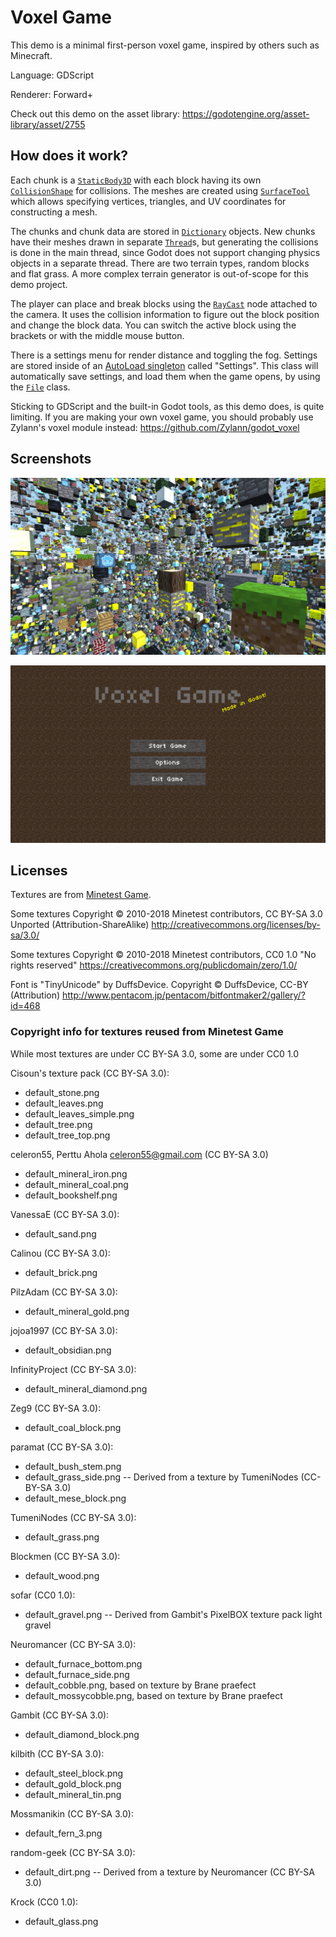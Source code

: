 # Voxel Game

This demo is a minimal first-person voxel game,
inspired by others such as Minecraft.

Language: GDScript

Renderer: Forward+

Check out this demo on the asset library: https://godotengine.org/asset-library/asset/2755

## How does it work?

Each chunk is a
[`StaticBody3D`](https://docs.godotengine.org/en/latest/classes/class_staticbody3d.html)
with each block having its own
[`CollisionShape`](https://docs.godotengine.org/en/latest/classes/class_collisionshape.html)
for collisions. The meshes are created using
[`SurfaceTool`](https://docs.godotengine.org/en/latest/classes/class_surfacetool.html)
which allows specifying vertices, triangles, and UV coordinates
for constructing a mesh.

The chunks and chunk data are stored in
[`Dictionary`](https://docs.godotengine.org/en/latest/classes/class_dictionary.html)
objects. New chunks have their meshes drawn in separate
[`Thread`](https://docs.godotengine.org/en/latest/classes/class_thread.html)s,
but generating the collisions is done in the main thread, since Godot does
not support changing physics objects in a separate thread. There
are two terrain types, random blocks and flat grass. A more
complex terrain generator is out-of-scope for this demo project.

The player can place and break blocks using the
[`RayCast`](https://docs.godotengine.org/en/latest/classes/class_raycast.html)
node attached to the camera. It uses the collision information to
figure out the block position and change the block data. You can
switch the active block using the brackets or with the middle mouse button.

There is a settings menu for render distance and toggling the fog.
Settings are stored inside of an
[AutoLoad singleton](https://docs.godotengine.org/en/latest/getting_started/step_by_step/singletons_autoload.html)
called "Settings". This class will automatically save
settings, and load them when the game opens, by using the
[`File`](https://docs.godotengine.org/en/latest/classes/class_file.html) class.

Sticking to GDScript and the built-in Godot tools, as this demo does, is
quite limiting. If you are making your own voxel game, you should probably
use Zylann's voxel module instead: https://github.com/Zylann/godot_voxel

## Screenshots

![Screenshot](screenshots/blocks.png)

![Screenshot](screenshots/title.png)

## Licenses

Textures are from [Minetest Game](https://github.com/minetest/minetest_game).

Some textures Copyright &copy; 2010-2018 Minetest contributors,
 CC BY-SA 3.0 Unported (Attribution-ShareAlike)
http://creativecommons.org/licenses/by-sa/3.0/

Some textures Copyright &copy; 2010-2018 Minetest contributors,
 CC0 1.0 "No rights reserved"
https://creativecommons.org/publicdomain/zero/1.0/

Font is "TinyUnicode" by DuffsDevice. Copyright &copy; DuffsDevice, CC-BY (Attribution) http://www.pentacom.jp/pentacom/bitfontmaker2/gallery/?id=468

### Copyright info for textures reused from Minetest Game
While most textures are under CC BY-SA 3.0, some are under CC0 1.0

Cisoun's texture pack (CC BY-SA 3.0):

  * default\_stone.png
  * default\_leaves.png
  * default\_leaves\_simple.png
  * default\_tree.png
  * default\_tree\_top.png

celeron55, Perttu Ahola <celeron55@gmail.com> (CC BY-SA 3.0)

  * default\_mineral\_iron.png
  * default\_mineral\_coal.png
  * default\_bookshelf.png

VanessaE (CC BY-SA 3.0):

  * default\_sand.png

Calinou (CC BY-SA 3.0):

  * default\_brick.png

PilzAdam (CC BY-SA 3.0):

  * default\_mineral\_gold.png

jojoa1997 (CC BY-SA 3.0):

  * default\_obsidian.png

InfinityProject (CC BY-SA 3.0):

  * default\_mineral\_diamond.png

Zeg9 (CC BY-SA 3.0):

  * default\_coal\_block.png

paramat (CC BY-SA 3.0):

  * default\_bush\_stem.png
  * default\_grass\_side.png -- Derived from a texture by TumeniNodes (CC-BY-SA 3.0)
  * default\_mese\_block.png

TumeniNodes (CC BY-SA 3.0):

  * default\_grass.png

Blockmen (CC BY-SA 3.0):

  * default\_wood.png

sofar (CC0 1.0):

  * default\_gravel.png -- Derived from Gambit's PixelBOX texture pack light gravel

Neuromancer (CC BY-SA 3.0):

  * default\_furnace\_bottom.png
  * default\_furnace\_side.png
  * default\_cobble.png, based on texture by Brane praefect
  * default\_mossycobble.png, based on texture by Brane praefect

Gambit (CC BY-SA 3.0):

  * default\_diamond\_block.png

kilbith (CC BY-SA 3.0):

  * default\_steel\_block.png
  * default\_gold\_block.png
  * default\_mineral\_tin.png

Mossmanikin (CC BY-SA 3.0):

  * default\_fern\_3.png

random-geek (CC BY-SA 3.0):

  * default\_dirt.png -- Derived from a texture by Neuromancer (CC BY-SA 3.0)

Krock (CC0 1.0):

  * default\_glass.png
